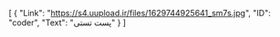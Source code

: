 [
  {
    "Link": "https://s4.uupload.ir/files/1629744925641_sm7s.jpg",
    "ID": "coder",
    "Text": "پست تستی"
  }
]
